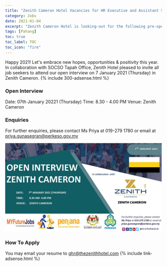 ```yaml
---
title: "Zenith Cameron Hotel Vacancies for HR Executive and Assistant Security Manager" 
category: Jobs 
date: 2021-01-04
excerpt: "Zenith Cameron Hotel is looking-out for the following pre-opening positions HR Executive / Assistant Manager and Assistant Security Manager" 
tags: [Pahang] 
toc: true 
toc_label: TOC 
toc_icon: "fire" 
--- 
```


Happy 2021! Let's embrace new hopes, opportunities & positivity this year.
In collaboration with SOCSO Tapah Office, Zenith Hotel pleased to invite all job seekers to attend our open interview on 7 January 2021 (Thursday) in Zenith Cameron.
{% include 300-adsense.html %} 

### Open Interview
Date: 07th January 20221 (Thursday)
Time: 8.30 - 4.00 PM
Venue: Zenith Cameron

### Enquiries
For further enquiries, please contact Ms Priya at 019-279 1780 or email at priya.gunasegran@perkeso.gov.my

![Zenith Cameron Open Interview 2021!](/assets/images/2021-01/zenith-cameron-open-interview-jan-2021.jpg "Zenith Cameron Open Interview 2021")

### How To Apply
You may email your resume to ghr@thezenithhotel.com 
{% include link-adsense.html %} 